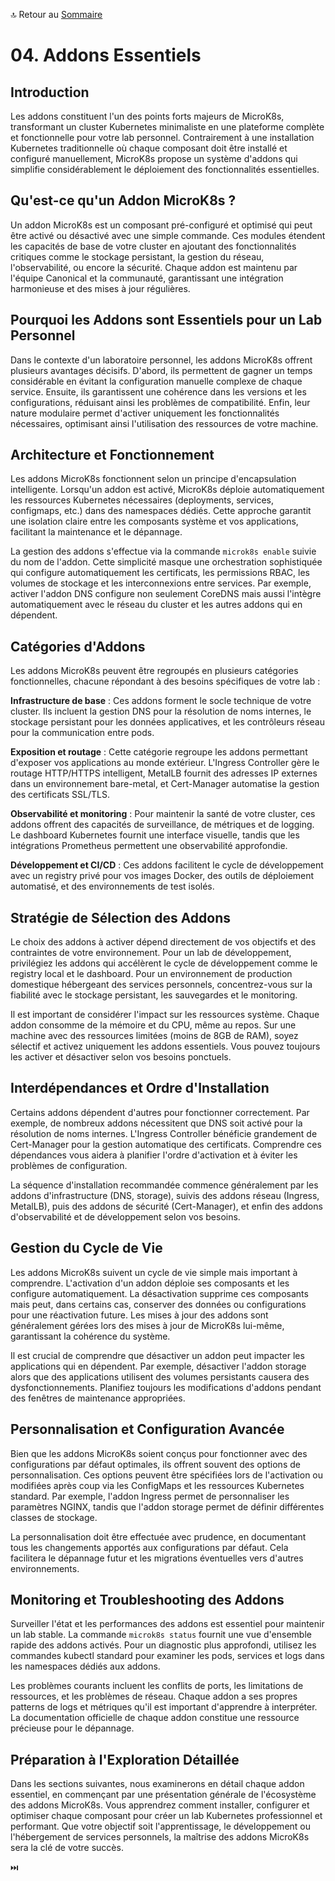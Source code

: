 🔝 Retour au [Sommaire](/SOMMAIRE.md)

# 04. Addons Essentiels

## Introduction

Les addons constituent l'un des points forts majeurs de MicroK8s, transformant un cluster Kubernetes minimaliste en une plateforme complète et fonctionnelle pour votre lab personnel. Contrairement à une installation Kubernetes traditionnelle où chaque composant doit être installé et configuré manuellement, MicroK8s propose un système d'addons qui simplifie considérablement le déploiement des fonctionnalités essentielles.

## Qu'est-ce qu'un Addon MicroK8s ?

Un addon MicroK8s est un composant pré-configuré et optimisé qui peut être activé ou désactivé avec une simple commande. Ces modules étendent les capacités de base de votre cluster en ajoutant des fonctionnalités critiques comme le stockage persistant, la gestion du réseau, l'observabilité, ou encore la sécurité. Chaque addon est maintenu par l'équipe Canonical et la communauté, garantissant une intégration harmonieuse et des mises à jour régulières.

## Pourquoi les Addons sont Essentiels pour un Lab Personnel

Dans le contexte d'un laboratoire personnel, les addons MicroK8s offrent plusieurs avantages décisifs. D'abord, ils permettent de gagner un temps considérable en évitant la configuration manuelle complexe de chaque service. Ensuite, ils garantissent une cohérence dans les versions et les configurations, réduisant ainsi les problèmes de compatibilité. Enfin, leur nature modulaire permet d'activer uniquement les fonctionnalités nécessaires, optimisant ainsi l'utilisation des ressources de votre machine.

## Architecture et Fonctionnement

Les addons MicroK8s fonctionnent selon un principe d'encapsulation intelligente. Lorsqu'un addon est activé, MicroK8s déploie automatiquement les ressources Kubernetes nécessaires (deployments, services, configmaps, etc.) dans des namespaces dédiés. Cette approche garantit une isolation claire entre les composants système et vos applications, facilitant la maintenance et le dépannage.

La gestion des addons s'effectue via la commande `microk8s enable` suivie du nom de l'addon. Cette simplicité masque une orchestration sophistiquée qui configure automatiquement les certificats, les permissions RBAC, les volumes de stockage et les interconnexions entre services. Par exemple, activer l'addon DNS configure non seulement CoreDNS mais aussi l'intègre automatiquement avec le réseau du cluster et les autres addons qui en dépendent.

## Catégories d'Addons

Les addons MicroK8s peuvent être regroupés en plusieurs catégories fonctionnelles, chacune répondant à des besoins spécifiques de votre lab :

**Infrastructure de base** : Ces addons forment le socle technique de votre cluster. Ils incluent la gestion DNS pour la résolution de noms internes, le stockage persistant pour les données applicatives, et les contrôleurs réseau pour la communication entre pods.

**Exposition et routage** : Cette catégorie regroupe les addons permettant d'exposer vos applications au monde extérieur. L'Ingress Controller gère le routage HTTP/HTTPS intelligent, MetalLB fournit des adresses IP externes dans un environnement bare-metal, et Cert-Manager automatise la gestion des certificats SSL/TLS.

**Observabilité et monitoring** : Pour maintenir la santé de votre cluster, ces addons offrent des capacités de surveillance, de métriques et de logging. Le dashboard Kubernetes fournit une interface visuelle, tandis que les intégrations Prometheus permettent une observabilité approfondie.

**Développement et CI/CD** : Ces addons facilitent le cycle de développement avec un registry privé pour vos images Docker, des outils de déploiement automatisé, et des environnements de test isolés.

## Stratégie de Sélection des Addons

Le choix des addons à activer dépend directement de vos objectifs et des contraintes de votre environnement. Pour un lab de développement, privilégiez les addons qui accélèrent le cycle de développement comme le registry local et le dashboard. Pour un environnement de production domestique hébergeant des services personnels, concentrez-vous sur la fiabilité avec le stockage persistant, les sauvegardes et le monitoring.

Il est important de considérer l'impact sur les ressources système. Chaque addon consomme de la mémoire et du CPU, même au repos. Sur une machine avec des ressources limitées (moins de 8GB de RAM), soyez sélectif et activez uniquement les addons essentiels. Vous pouvez toujours les activer et désactiver selon vos besoins ponctuels.

## Interdépendances et Ordre d'Installation

Certains addons dépendent d'autres pour fonctionner correctement. Par exemple, de nombreux addons nécessitent que DNS soit activé pour la résolution de noms internes. L'Ingress Controller bénéficie grandement de Cert-Manager pour la gestion automatique des certificats. Comprendre ces dépendances vous aidera à planifier l'ordre d'activation et à éviter les problèmes de configuration.

La séquence d'installation recommandée commence généralement par les addons d'infrastructure (DNS, storage), suivis des addons réseau (Ingress, MetalLB), puis des addons de sécurité (Cert-Manager), et enfin des addons d'observabilité et de développement selon vos besoins.

## Gestion du Cycle de Vie

Les addons MicroK8s suivent un cycle de vie simple mais important à comprendre. L'activation d'un addon déploie ses composants et les configure automatiquement. La désactivation supprime ces composants mais peut, dans certains cas, conserver des données ou configurations pour une réactivation future. Les mises à jour des addons sont généralement gérées lors des mises à jour de MicroK8s lui-même, garantissant la cohérence du système.

Il est crucial de comprendre que désactiver un addon peut impacter les applications qui en dépendent. Par exemple, désactiver l'addon storage alors que des applications utilisent des volumes persistants causera des dysfonctionnements. Planifiez toujours les modifications d'addons pendant des fenêtres de maintenance appropriées.

## Personnalisation et Configuration Avancée

Bien que les addons MicroK8s soient conçus pour fonctionner avec des configurations par défaut optimales, ils offrent souvent des options de personnalisation. Ces options peuvent être spécifiées lors de l'activation ou modifiées après coup via les ConfigMaps et les ressources Kubernetes standard. Par exemple, l'addon Ingress permet de personnaliser les paramètres NGINX, tandis que l'addon storage permet de définir différentes classes de stockage.

La personnalisation doit être effectuée avec prudence, en documentant tous les changements apportés aux configurations par défaut. Cela facilitera le dépannage futur et les migrations éventuelles vers d'autres environnements.

## Monitoring et Troubleshooting des Addons

Surveiller l'état et les performances des addons est essentiel pour maintenir un lab stable. La commande `microk8s status` fournit une vue d'ensemble rapide des addons activés. Pour un diagnostic plus approfondi, utilisez les commandes kubectl standard pour examiner les pods, services et logs dans les namespaces dédiés aux addons.

Les problèmes courants incluent les conflits de ports, les limitations de ressources, et les problèmes de réseau. Chaque addon a ses propres patterns de logs et métriques qu'il est important d'apprendre à interpréter. La documentation officielle de chaque addon constitue une ressource précieuse pour le dépannage.

## Préparation à l'Exploration Détaillée

Dans les sections suivantes, nous examinerons en détail chaque addon essentiel, en commençant par une présentation générale de l'écosystème des addons MicroK8s. Vous apprendrez comment installer, configurer et optimiser chaque composant pour créer un lab Kubernetes professionnel et performant. Que votre objectif soit l'apprentissage, le développement ou l'hébergement de services personnels, la maîtrise des addons MicroK8s sera la clé de votre succès.

⏭️
